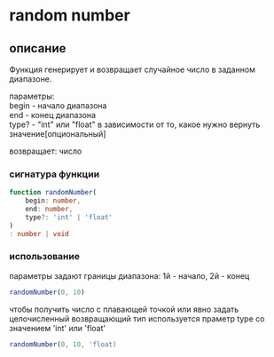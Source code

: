 # random number

## описание

Функция генерирует и возвращает случайное число в заданном диапазоне.  

параметры:  
begin - начало диапазона  
end   - конец  диапазона  
type? - "int" или "float" в зависимости от то, какое нужно вернуть значение[опциональный]  

возвращает: число 

### сигнатура функции
```ts
function randomNumber(
    begin: number, 
    end: number, 
    type?: 'int' | 'float'        
)
: number | void
```

### использование
параметры задают границы диапазона: 1й - начало, 2й - конец  
```ts
randomNumber(0, 10)
```
чтобы получить число с плавающей точкой или явно задать целочисленный возвращающий тип используется праметр type со значением 'int' или 'float'  
```ts
randomNumber(0, 10, 'float)
```
